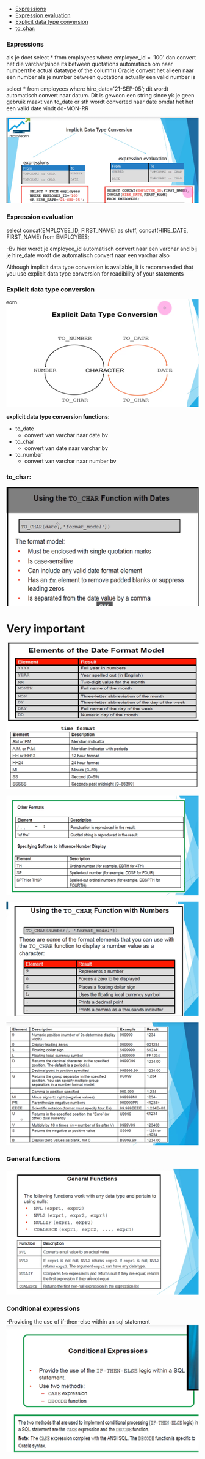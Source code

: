 - [Expressions](#expressions)
- [Expression evaluation](#expression-evaluation)
- [Explicit data type conversion](#explicit-data-type-conversion)
- [to\_char:](#to_char)


### Expressions
als je doet
select * from employees where employee_id = '100'
dan convert het die varchar(since its between quotations automatisch om naar number(the actual datatype of the column))
Oracle convert het alleen naar een number als je number between quotations actually een valid number is


select * from employees where hire_date='21-SEP-05';
dit wordt automatisch convert naar datum. Dit is gewoon een string since yk je geen gebruik maakt van to_date or sth
wordt converted naar date omdat het het een valid date vindt dd-MON-RR


![Je hebt ook expression evalation](../resources/conversion.png)
### Expression evaluation


select concat(EMPLOYEE_ID, FIRST_NAME) as stuff,
concat(HIRE_DATE, FIRST_NAME) from EMPLOYEES;

-Bv hier wordt je employee_id automatisch convert naar een varchar and bij je hire_date wordt die automatisch convert naar een varchar also


Although implicit data type conversion is available, it is recommended that you use explicit data type conversion for readibility of your statements


### Explicit data type conversion
![Alt text](<../resources/explicit conversion.png>)

**explicit data type conversion functions**:
- to_date
  - convert van varchar naar date bv
- to_char
  - convert van date naar varchar bv
- to_number
  - convert van varchar naar number bv 


### to_char:
![Alt text](../resources/to_char_with_dates.png)


# Very important
![Alt text](../resources/elements_date_format_model.png)


![Alt text](../resources/other_formats.png)


![Alt text](<../resources/to_char with numbers.png>)




![Alt text](../resources/to_char_number_formatting.png)


### General functions
![Alt text](<../resources/general functions.png>)

### Conditional expressions
-Providing the use of if-then-else within an sql statement
![Alt text](<../resources/conditional expressions.png>)
